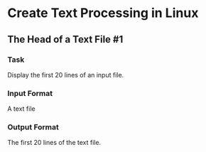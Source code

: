 # Create Text Processing in Linux

## The Head of a Text File #1

### Task

Display the first 20 lines of an input file.

### Input Format

A text file

### Output Format

The first 20 lines of the text file.
